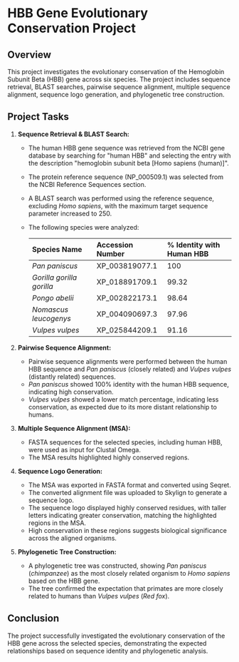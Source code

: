 # HBB Gene Evolutionary Conservation Project

## Overview

This project investigates the evolutionary conservation of the Hemoglobin Subunit Beta (HBB) gene across six species. The project includes sequence retrieval, BLAST searches, pairwise sequence alignment, multiple sequence alignment, sequence logo generation, and phylogenetic tree construction.

## Project Tasks

1.  **Sequence Retrieval & BLAST Search:**
    *   The human HBB gene sequence was retrieved from the NCBI gene database by searching for "human HBB" and selecting the entry with the description "hemoglobin subunit beta [Homo sapiens (human)]".
    *   The protein reference sequence (NP_000509.1) was selected from the NCBI Reference Sequences section.
    *   A BLAST search was performed using the reference sequence, excluding *Homo sapiens*, with the maximum target sequence parameter increased to 250.
    *   The following species were analyzed:

        | Species Name          | Accession Number   | % Identity with Human HBB |
        | :-------------------- | :----------------- | :------------------------ |
        | *Pan paniscus*        | XP\_003819077.1    | 100                       |
        | *Gorilla gorilla gorilla* | XP\_018891709.1    | 99.32                     |
        | *Pongo abelii*        | XP\_002822173.1    | 98.64                     |
        | *Nomascus leucogenys*   | XP\_004090697.3    | 97.96                     |
        | *Vulpes vulpes*       | XP\_025844209.1    | 91.16                     |

2.  **Pairwise Sequence Alignment:**
    *   Pairwise sequence alignments were performed between the human HBB sequence and *Pan paniscus* (closely related) and *Vulpes vulpes* (distantly related) sequences.
    *   *Pan paniscus* showed 100% identity with the human HBB sequence, indicating high conservation.
    *   *Vulpes vulpes* showed a lower match percentage, indicating less conservation, as expected due to its more distant relationship to humans.

3.  **Multiple Sequence Alignment (MSA):**
    *   FASTA sequences for the selected species, including human HBB, were used as input for Clustal Omega.
    *   The MSA results highlighted highly conserved regions.

4.  **Sequence Logo Generation:**
    *   The MSA was exported in FASTA format and converted using Seqret.
    *   The converted alignment file was uploaded to Skylign to generate a sequence logo.
    *   The sequence logo displayed highly conserved residues, with taller letters indicating greater conservation, matching the highlighted regions in the MSA.
    *   High conservation in these regions suggests biological significance across the aligned organisms.

5.  **Phylogenetic Tree Construction:**
    *   A phylogenetic tree was constructed, showing *Pan paniscus* (*chimpanzee*) as the most closely related organism to *Homo sapiens* based on the HBB gene.
    *   The tree confirmed the expectation that primates are more closely related to humans than *Vulpes vulpes* (*Red fox*).

## Conclusion

The project successfully investigated the evolutionary conservation of the HBB gene across the selected species, demonstrating the expected relationships based on sequence identity and phylogenetic analysis.
